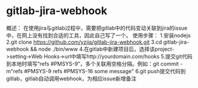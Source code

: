 gitlab-jira-webhook
===================
概述：
  在使用jira与gitlab过程中，需要把gitlab中的代码变动关联到jira的issue中，在网上没有找到合适的工具，因此自己写了一个。
使用步骤：
  1.安装nodejs
  2.git clone https://github.com/yzjia/gitlab-jira-webhook.git
  3.cd gitlab-jira-webhook && node ./bin/www
  4.在gitlab中新建项目后，选择该project->setting->Web Hooks->url中填写http://yourdomain.com/hooks
  5.提交git代码到本地时填写“refs #PMSYS-9”，多个关联用空格分隔。例如：git commit -m"refs #PMSYS-9 refs #PMSYS-16 some message"
  6.git push提交代码到gitlab，gitlab自动调用webhook，为相应issue新增备注
